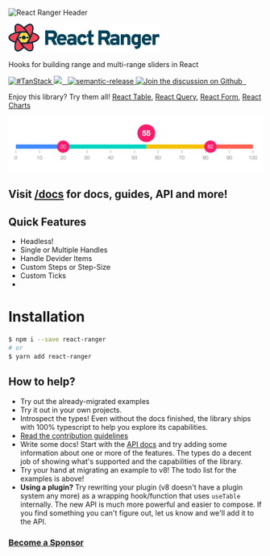 ![React Ranger Header](https://github.com/tannerlinsley/react-ranger/raw/main/media/header.png)

<img src='https://github.com/tanstack/ranger/raw/main/media/logo.png' width='300'/>

Hooks for building range and multi-range sliders in React

<a href="https://twitter.com/search?q=%23TanStack" target="\_parent">
  <img alt="#TanStack" src="https://img.shields.io/twitter/url?color=%2308a0e9&label=%23TanStack&style=social&url=https%3A%2F%2Ftwitter.com%2Fintent%2Ftweet%3Fbutton_hashtag%3DTanStack">
</a><a href="https://github.com/tanstack/ranger/actions?query=workflow%3A%22react-ranger+tests%22">
<img src="https://github.com/tanstack/ranger/workflows/react-ranger%20tests/badge.svg" />
</a><a href="https://npmjs.com/package/react-ranger" target="\_parent">
  <img alt="" src="https://img.shields.io/npm/dm/react-ranger.svg" />
</a><a href="https://bundlephobia.com/result?p=react-ranger@latest" target="\_parent">
  <img alt="" src="https://badgen.net/bundlephobia/minzip/react-ranger@latest" />
</a><a href="#badge">
    <img alt="semantic-release" src="https://img.shields.io/badge/%20%20%F0%9F%93%A6%F0%9F%9A%80-semantic--release-e10079.svg">
  </a><a href="https://github.com/tanstack/ranger/discussions">
  <img alt="Join the discussion on Github" src="https://img.shields.io/badge/Github%20Discussions%20%26%20Support-Chat%20now!-blue" />
</a><a href="https://github.com/tanstack/ranger" target="\_parent">
  <img alt="" src="https://img.shields.io/github/stars/tanstack/ranger.svg?style=social&label=Star" />
</a><a href="https://twitter.com/tannerlinsley" target="\_parent">
  <img alt="" src="https://img.shields.io/twitter/follow/tannerlinsley.svg?style=social&label=Follow" />
</a>

Enjoy this library? Try them all! [React Table](https://github.com/tannerlinsley/react-table), [React Query](https://github.com/tannerlinsley/react-query), [React Form](https://github.com/tannerlinsley/react-form), [React Charts](https://github.com/tannerlinsley/react-charts)

<p align="center">
  <img src='https://github.com/tanstack/ranger/raw/main/media/screenshot.png' width="700"/>
</p>

## Visit [/docs](https://github.com/TanStack/ranger/tree/main/docs) for docs, guides, API and more!

## Quick Features

- Headless!
- Single or Multiple Handles
- Handle Devider Items
- Custom Steps or Step-Size
- Custom Ticks
- <a href="https://bundlephobia.com/result?p=react-ranger@latest" target="\_parent">
  <img alt="" src="https://badgen.net/bundlephobia/minzip/react-ranger@latest" />
  </a>

# Installation

```bash
$ npm i --save react-ranger
# or
$ yarn add react-ranger
```

## How to help?

- Try out the already-migrated examples
- Try it out in your own projects.
- Introspect the types! Even without the docs finished, the library ships with 100% typescript to help you explore its capabilities.
- [Read the contribution guidelines](https://github.com/tanstack/react-table/tree/alpha/CONTRIBUTING.md)
- Write some docs! Start with the [API docs](https://github.com/tanstack/react-table/tree/alpha/docs/docs/api-reference) and try adding some information about one or more of the features. The types do a decent job of showing what's supported and the capabilities of the library.
- Try your hand at migrating an example to v8! The todo list for the examples is above!
- **Using a plugin?** Try rewriting your plugin (v8 doesn't have a plugin system any more) as a wrapping hook/function that uses `useTable` internally. The new API is much more powerful and easier to compose. If you find something you can't figure out, let us know and we'll add it to the API.

### [Become a Sponsor](https://github.com/sponsors/tannerlinsley/)

<!-- USE THE FORCE, LUKE -->
